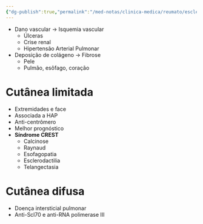 ```yaml
---
{"dg-publish":true,"permalink":"/med-notas/clinica-medica/reumato/esclerose-sistemica/","tags":["review"]}
---
```


- Dano vascular -> Isquemia vascular
	- Úlceras
	- Crise renal
	- Hipertensão Arterial Pulmonar
- Deposição de colágeno -> Fibrose
	- Pele
	- Pulmão, esôfago, coração

# Cutânea limitada
- Extremidades e face
- Associada a HAP
- Anti-centrômero
- Melhor prognóstico
- **Síndrome CREST**
	- Calcinose
	- Raynaud
	- Esofagopatia
	- Esclerodactilia
	- Telangectasia
# Cutânea difusa
- Doença intersticial pulmonar
- Anti-Scl70 e anti-RNA polimerase III